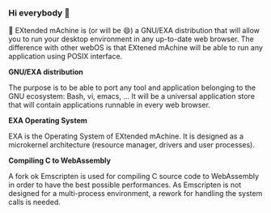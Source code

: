 ### Hi everybody 👋

:bear: EXtended mAchine is (or will be 😄) a GNU/EXA distribution that will allow you to run your desktop environment in any up-to-date web browser. The difference with other webOS is that EXtened mAchine will be able to run any application using POSIX interface.

**GNU/EXA distribution**

The purpose is to be able to port any tool and application belonging to the GNU ecosystem: Bash, vi, emacs, ... It will be a universal application store that will contain applications runnable in every web browser.

**EXA Operating System**

EXA is the Operating System of EXtended mAchine. It is designed as a microkernel architecture (resource manager, drivers and user processes).

**Compiling C to WebAssembly**

A fork ok Emscripten is used for compiling C source code to WebAssembly in order to have the best possible performances. As Emscripten is not designed for a multi-process environment, a rework for handling the system calls is needed.
